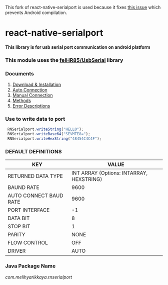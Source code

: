 This fork of react-native-serialport is used because it fixes [this issue](https://github.com/melihyarikkaya/react-native-serialport/issues/41) which prevents Android compilation. 

# react-native-serialport

#### This library is for usb serial port communication on android platform 

### This module uses the [felHR85/UsbSerial](https://github.com/felHR85/UsbSerial) library

### Documents
1. [Download & Installation](https://github.com/melihyarikkaya/react-native-serialport/wiki/Download-&-Installation)  
2. [Auto Connection](https://github.com/melihyarikkaya/react-native-serialport/wiki/Auto-Connection)  
3. [Manual Connection](https://github.com/melihyarikkaya/react-native-serialport/wiki/Manual-Connection)  
4. [Methods](https://github.com/melihyarikkaya/react-native-serialport/wiki/Methods)  
5. [Error Descriptions](https://github.com/melihyarikkaya/react-native-serialport/wiki/Error-Descriptions)  

### Use to write data to port
```javascript
 RNSerialport.writeString("HELLO");
 RNSerialport.writeBase64("SEVMTE8=");
 RNSerialport.writeHexString("48454C4C4F");
```
### DEFAULT DEFINITIONS
| KEY                    | VALUE                                    |
|------------------------|------------------------------------------|
| RETURNED DATA TYPE     | INT ARRAY (Options: INTARRAY, HEXSTRING) |
| BAUND RATE             | 9600                                     |
| AUTO CONNECT BAUD RATE | 9600                                     |
| PORT INTERFACE         | -1                                       |
| DATA BIT               | 8                                        |
| STOP BIT               | 1                                        |
| PARITY                 | NONE                                     |
| FLOW CONTROL           | OFF                                      |
| DRIVER                 | AUTO                                     |

### Java Package Name
 _com.melihyarikkaya.rnserialport_
